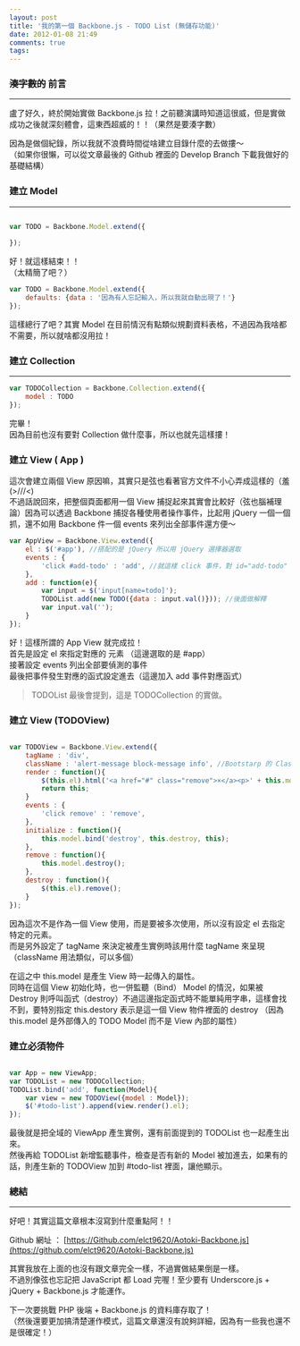 ```yaml
---
layout: post
title: '我的第一個 Backbone.js - TODO List (無儲存功能)'
date: 2012-01-08 21:49
comments: true
tags: 
---
```



### <del>湊字數的</del> 前言
---

盧了好久，終於開始實做 Backbone.js 拉！之前聽演講時知道這很威，但是實做成功之後就深刻體會，這東西超威的！！（果然是要湊字數）

因為是做個紀錄，所以我就不浪費時間從啥建立目錄什麼的去做摟～<br />
（如果你很懶，可以從文章最後的 Github 裡面的 Develop Branch 下載我做好的基礎結構）

<!--more-->

### 建立 Model
---

``` JavaScript 

var TODO = Backbone.Model.extend({
	
});

```

好！就這樣結束！！<br />
（太精簡了吧？）

``` JavaScript
var TODO = Backbone.Model.extend({
	defaults: {data : '因為有人忘記輸入，所以我就自動出現了！'}
});

```

這樣總行了吧？其實 Model 在目前情況有點類似規劃資料表格，不過因為我啥都不需要，所以就啥都沒用拉！

### 建立 Collection
---

``` JavaScript
var TODOCollection = Backbone.Collection.extend({
	model : TODO
});
```

完畢！<br />
因為目前也沒有要對 Collection 做什麼事，所以也就先這樣摟！

### 建立 View ( App )

這次會建立兩個 View 原因嘛，其實只是弦也看著官方文件不小心弄成這樣的（羞 (>///<) <br />
不過話說回來，把整個頁面都用一個 View 捕捉起來其實會比較好（弦也腦補理論）因為可以透過 Backbone 捕捉各種使用者操作事件，比起用 jQuery 一個一個抓，還不如用 Backbone 件一個 events 來列出全部事件還方便～

``` JavaScript
var AppView = Backbone.View.extend({
	el : $('#app'), //搭配的是 jQuery 所以用 jQuery 選擇器選取
	events : {
		'click #add-todo' : 'add', //就這樣 click 事件，對 id="add-todo" 這個元素發生反應
	},
	add : function(e){
		var input = $('input[name=todo]');
		TODOList.add(new TODO({data : input.val()})); //後面做解釋
		var input.val('');
	}
});
```

好！這樣所謂的 App View 就完成拉！<br />
首先是設定 el 來指定對應的 元素 （這邊選取的是 #app）<br />
接著設定 events 列出全部要偵測的事件<br />
最後把事件發生對應的函式設定進去（這邊加入 add 事件對應函式）

> TODOList 最後會提到，這是 TODOCollection 的實做。

### 建立 View (TODOView)

``` JavaScript

var TODOView = Backbone.View.extend({
	tagName : 'div',
	className : 'alert-message block-message info', //Bootstarp 的 Class Name 直接套用 Bootstrap 的 UI
	render : function(){
		$(this.el).html('<a href="#" class="remove">×</a><p>' + this.model.get('data') + '</p>');
		return this;
	}
	events : {
		'click remove' : 'remove',
	},
	initialize : function(){
		this.model.bind('destroy', this.destroy, this);
	},
	remove : function(){
		this.model.destroy();
	},
	destroy : function(){
		$(this.el).remove();
	}
});

```

因為這次不是作為一個 View 使用，而是要被多次使用，所以沒有設定 el 去指定特定的元素。<br />
而是另外設定了 tagName 來決定被產生實例時該用什麼 tagName 來呈現（className 用法類似，可以多個）

在這之中 this.model 是產生 View 時一起傳入的屬性。<br />
同時在這個 View 初始化時，也一併監聽（Bind） Model 的情況，如果被 Destroy 則呼叫函式（destroy）不過這邊指定函式時不能單純用字串，這樣會找不到，要特別指定 this.destory 表示是這一個 View 物件裡面的 destroy （因為 this.model 是外部傳入的 TODO Model 而不是 View 內部的屬性）

### 建立必須物件

``` JavaScript

var App = new ViewApp;
var TODOList = new TODOCollection;
TODOList.bind('add', function(Model){
	var view = new TODOView({model : Model});
	$('#todo-list').append(view.render().el);
});

```

最後就是把全域的 ViewApp 產生實例，還有前面提到的 TODOList 也一起產生出來。<br />
然後再給 TODOList 新增監聽事件，檢查是否有新的 Model 被加進去，如果有的話，則產生新的 TODOView 加到 #todo-list 裡面，讓他顯示。

### 總結
---

好吧！其實這篇文章根本沒寫到什麼重點阿！！

Github 網址 ： [https://Github.com/elct9620/Aotoki-Backbone.js](https://github.com/elct9620/Aotoki-Backbone.js)

其實我放在上面的也沒有跟文章完全一樣，不過實做結果倒是一樣。<br />
不過別像弦也忘記把 JavaScript 都 Load 完喔！至少要有 Underscore.js + jQuery + Backbone.js 才能運作。

下一次要挑戰 PHP 後端 + Backbone.js 的資料庫存取了！<br />
（然後還要更加搞清楚運作模式，這篇文章還沒有說夠詳細，因為有一些我也還不是很確定！）
